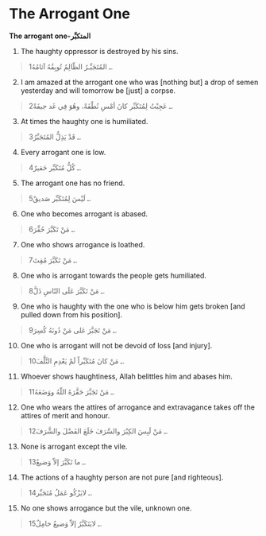 The Arrogant One
================

**The arrogant one-المتكبِّر**

1. The haughty oppressor is destroyed by his sins.

> 1ـ المُتَجَبِّـرُ الظّالِمُ تُوبِقُهُ آثامُهُ.

2. I am amazed at the arrogant one who was [nothing but] a drop of semen
yesterday and will tomorrow be [just] a corpse.

> 2ـ عَجِبْتُ لِمُتَكَبِّر كانَ أمْسِ نُطْفَةً، وهُوَ فِي غَد جيفَةً.

3. At times the haughty one is humiliated.

> 3ـ قَدْ يَذِلُّ المُتَجَبِّرُ.

4. Every arrogant one is low.

> 4ـ كُلُّ مُتَكَبِّر حَقيرٌ.

5. The arrogant one has no friend.

> 5ـ لَيْسَ لِمُتَكَبِّر صَديقٌ.

6. One who becomes arrogant is abased.

> 6ـ مَنْ تَكَبَّرَ حُقِّرَ.

7. One who shows arrogance is loathed.

> 7ـ مَنْ تَكَبَّرَ مُقِتَ.

8. One who is arrogant towards the people gets humiliated.

> 8ـ مَنْ تَكَبَّرَ عَلَى النّاسِ ذَلَّ.

9. One who is haughty with the one who is below him gets broken [and
pulled down from his position].

> 9ـ مَنْ تَجَبَّرَ عَلى مَنْ دُونَهُ كُسِرَ.

10. One who is arrogant will not be devoid of loss [and injury].

> 10ـ مَنْ كانَ مُتَكَبِّراً لَمْ يَعْدِمِ التَّلَّفَ.

11. Whoever shows haughtiness, Allah belittles him and abases him.

> 11ـ مَنْ تَجَبَّرَ حَقَّرَهُ اللّهُ ووَضَعَهُ.

12. One who wears the attires of arrogance and extravagance takes off
the attires of merit and honour.

> 12ـ مَنْ لَبِسَ الكِبْرَ والسَّرَفَ خَلَعَ الفَضْلَ والشَّرَفَ.

13. None is arrogant except the vile.

> 13ـ ما تَكَبَّرَ إلاّ وَضيعٌ.

14. The actions of a haughty person are not pure [and righteous].

> 14ـ لايَزْكُو عَمَلُ مُتَجَبِّر.

15. No one shows arrogance but the vile, unknown one.

> 15ـ لايَتَكَبَّرُ إلاّ وَضيعٌ خامِلٌ.


